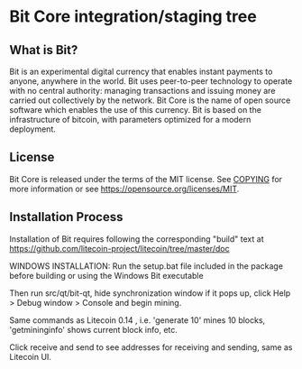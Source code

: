 Bit Core integration/staging tree
=====================================


What is Bit?
----------------

Bit is an experimental digital currency that enables instant payments to
anyone, anywhere in the world. Bit uses peer-to-peer technology to operate
with no central authority: managing transactions and issuing money are carried
out collectively by the network. Bit Core is the name of open source
software which enables the use of this currency. Bit is based on the infrastructure of bitcoin, with parameters optimized for a modern deployment.


License
-------

Bit Core is released under the terms of the MIT license. See [COPYING](COPYING) for more
information or see https://opensource.org/licenses/MIT.

Installation Process
-------------------

Installation of Bit requires following the corresponding "build" text at
https://github.com/litecoin-project/litecoin/tree/master/doc

WINDOWS INSTALLATION: Run the setup.bat file included in the package before building or using the Windows Bit executable

Then run src/qt/bit-qt, hide synchronization window if it pops up, click Help > Debug window > Console and begin mining.

Same commands as Litecoin 0.14 , i.e. 'generate 10' mines 10 blocks, 'getmininginfo' shows current block info, etc.

Click receive and send to see addresses for receiving and sending, same as Litecoin UI.

